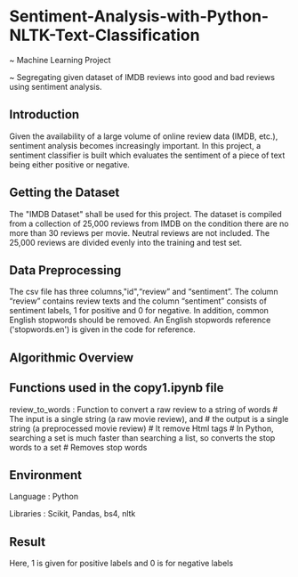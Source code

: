 # Sentiment-Analysis-with-Python-NLTK-Text-Classification
~ Machine Learning Project

~ Segregating given dataset of IMDB reviews into good and bad reviews using sentiment analysis.

## Introduction ##

Given the availability of a large volume of online review data (IMDB, etc.), sentiment analysis becomes increasingly important. In this project, a sentiment classifier is built which evaluates the sentiment of a piece of text being either positive or negative. 

## Getting the Dataset ##

The "IMDB Dataset" shall be used for this project. The dataset is compiled from a collection of 25,000 reviews from IMDB on the condition there are no more than 30 reviews per movie. Neutral reviews are not included. The 25,000 reviews are divided evenly into the training and test set. 

## Data Preprocessing ##

The csv file has three columns,"id",“review” and “sentiment”. The column “review” contains review texts and the column “sentiment” consists of sentiment labels, 1 for positive and 0 for negative. In addition, common English stopwords should be removed. An English stopwords reference ('stopwords.en') is given in the code for reference.


## Algorithmic Overview ##




## Functions used in the copy1.ipynb file ##

review_to_words : Function to convert a raw review to a string of words
                  # The input is a single string (a raw movie review), and 
                  # the output is a single string (a preprocessed movie review)
                  # It remove Html tags
                  # In Python, searching a set is much faster than searching a list, so converts the stop words to a set
                  # Removes stop words
## Environment ##

Language : Python

Libraries : Scikit, Pandas, bs4, nltk

## Result ##
Here, 1 is given for positive labels and 0 is for negative labels 
